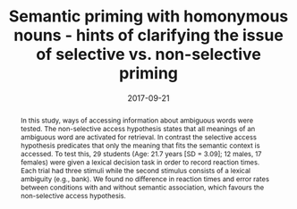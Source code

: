 ---
title: Semantic priming with homonymous nouns - hints of clarifying the issue of selective vs. non-selective priming

# Authors
# If you created a profile for a user (e.g. the default `admin` user), write the username (folder name) here 
# and it will be replaced with their full name and linked to their profile.
authors:
- Markus Jansen
- Nina Jansen
- Andreas Weber
- admin
- Ehsan Ansari
- Pascal Scheren

date: "2017-09-21"
doi: #"http://doi.org/10.5334/jeps.408"

# Schedule page publish date (NOT publication's date).
publishDate: ""

# Publication type.
# Legend: 0 = Uncategorized; 1 = Conference paper; 2 = Journal article;
# 3 = Preprint / Working Paper; 4 = Report; 5 = Book; 6 = Book section;
# 7 = Thesis; 8 = Patent
publication_types: ["2"]

# Publication name and optional abbreviated publication name.
publication: Journal of European Psychology Students
publication_short: 

abstract: 'In this study, ways of accessing information about ambiguous words were tested. The non-selective access hypothesis states that all meanings of an ambiguous word are activated for retrieval. In contrast the selective access hypothesis predicates that only the meaning that fits the semantic context is accessed. To test this, 29 students (Age: 21.7 years [SD = 3.09]; 12 males, 17 females) were given a lexical decision task in order to record reaction times. Each trial had three stimuli while the second stimulus consists of a lexical ambiguity (e.g., bank). We found no difference in reaction times and error rates between conditions with and without semantic association, which favours the non-selective access hypothesis.'


tags: []

# Display this page in the Featured widget?
featured: true

# Custom links (uncomment lines below)
# links:
# - name: Custom Link
#   url: http://example.org

url_pdf: 'https://jeps.efpsa.org/articles/10.5334/jeps.408/'
url_code: ''
url_dataset: ''
url_poster: ''
url_project: ''
url_slides: ''
url_source: ''
url_video: ''

# Featured image
# To use, add an image named `featured.jpg/png` to your page's folder. 
image:
  caption: 
  focal_point: ""
  preview_only: false

# Associated Projects (optional).
#   Associate this publication with one or more of your projects.
#   Simply enter your project's folder or file name without extension.
#   E.g. `internal-project` references `content/project/internal-project/index.md`.
#   Otherwise, set `projects: []`.
#projects:

# Slides (optional).
#   Associate this publication with Markdown slides.
#   Simply enter your slide deck's filename without extension.
#   E.g. `slides: "example"` references `content/slides/example/index.md`.
#   Otherwise, set `slides: ""`.
#slides: 
---